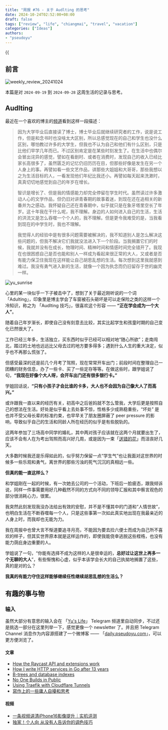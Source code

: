 ```yaml
---
title: "周报 #76 - 关于 Audlting 的思考"
date: 2024-10-24T02:52:00+08:00
draft: false
tags: ["review", "life", "chiangmai", "travel", "vacation"]
categories: ["Ideas"]
authors:
- "pseudoyu"
---
```


{{<audio src="audios/photograph.mp3" caption="《Photograph - Ed Sheeran》" >}}

## 前言

![weekly_review_20241024](https://image.pseudoyu.com/images/weekly_review_20241024.png)

本篇是对 `2024-09-19` 到 `2024-09-28` 这周生活的记录与思考。

## Audlting

最近在一个喜欢的博主的[频道](https://t.me/tianxianzi)看到这样一段描述：

> 因为大学毕业后直接读了博士，博士毕业后就继续研究者的工作，说是说工作，但是和念书时也没啥太大区别，所以总感觉现在的自己和学生也没什么区别，哪怕教过许多的大学生，但我也不认为自己和他们有什么区别，只是比他们早学几年而已。不过区别肯定是在某些时刻发生了。在生活中也偶尔会冒出诧异的感觉，譬如在看剧时、或者在消费时，发现自己的收入已经比家长高很多了，虽然匮乏的记忆仍旧历历在目，但那些好像是发生在另一个人身上的事。再譬如看一些文艺作品，讲那些大姐姐和大哥哥，那些我想以之为生活目标的人，一看发现他们年纪比我还小。再譬如每天起来洗漱时，真真切切地感觉到自己的年岁在增长。
>
> 智识是增长了、但是我的情感能力却完全停留在学生时代。虽然读过许多激动人心的文学作品，但仍旧对讲青春期的故事着迷，到现在还在追相关的新番并为之感动。我怀疑自己还在青春期中，似乎就只是在象牙塔里空长了年岁。这十年我在干什么呢，我不理解。身边的人如何进入自己的生活，生活的洪流又是怎么吞噬一个个人的，我不理解。但是更令我难受的是，当我看到现在的中学生时，我也不理解。
>
> 我觉得人的经验中是有很多问题需要被解决的，我不知道别人是怎么解决这些问题的，但我不解决它们我就没法进入下一个阶段。当我搁置它们的时候，我就并没有在成长，物理时间、精神时间和情感时间完全错开了。我现在也很困惑自己是否也能和别人一样成为看起来很正常的大人，又或者是否有能力保卫住我现在这样能让自己胡思乱想的生活。每次想到这里我就感到难过。我没有勇气进入新的生活，就像一个因为执念而仍旧留存于世的幽灵一样。

![yu_sunrise](https://image.pseudoyu.com/images/yu_sunrise.jpg)

心里的某一块似乎一下子被击中了，想到了关于最近刚听说的一个词「Adulting」，印象里是博主学会了车窗被石头砸坏是可以走保险之类的这样一个冷知识，称之为 「Audlting 技巧」，很喜欢这个形容 —— **“正在学会成为一个大人”**。

随着自己年岁渐长，即使自己没有刻意去比较，其实比起学生和孩童时期的自己变化已然很大了。

工作已经三年多，生活独立，买东西时似乎已经可以相对地“随心所欲”；走南闯北，踏过的土地也远远比父母去过的地方要多得多；遇到什么人生的重大决定，似乎也不再那么慌张了。

但感受最深的还是前几个月考了驾照，现在常常开车出门；前段时间在整理自己一团糟的财务信息，办了一些卡、买了一些定存等等。在做这些时，跟学姐说了句，**“我现在好像个大人呀，会开车出门还有很多银行卡。”**

学姐回话说，**“只有小孩子才会比谁的卡多，大人也不会因为自己像大人了而高兴。”**

或许跟我一直以来的经历有关，初高中之后爸妈就不怎么管我，大学后更是按照自己的想法在生活。好处是似乎看上去处事不惊，性格多少成熟稳重些，“坏处” 是也并不受父母长辈的标准约束，也早早关了朋友圈屏蔽了 peer pressure 的影响，导致似乎自己的生活和同龄人所在经历的似乎是有些脱轨的。

这两年参加了三场高中同学的婚礼，其中两对孩子应该就在这两个月就要出生了，应该不会有人在为考出驾照而高兴好几周，或是因为一束「[送错的花](https://www.pseudoyu.com/zh/2024/07/01/weekly_review_20240701/)」而沮丧好几天。

大多数时候我还是乐得如此的，似乎努力保留一点“学生气”也让我面对这世界的时候多一些乐观和勇气，离世界的那些污浊的死气沉沉的真相远一些。

**但真的能一直这样么？**

和学姐刚在一起的时候，有一次她去公司的一个活动，下班后一脸疲态，跟我倾诉说，同样一件事需要用好几种截然不同的方式向不同的领导汇报和其中察言观色的部分很消耗心力，很累。

我突然此刻发现我没办法给出有效的安慰，并不是不懂其中的门道和“人情世故”，也明白生活在不断吞噬每一个人，只是这些事第一次如此真实地出现在我最亲近的人身上时，而我却也无能为力。

我在周报中也曾大言不惭道要追寻月亮，不能因为要去捡六便士而成为自己所不喜欢的样子，但其实世界原本就是这样运作的，即使我能侥幸逃脱这些桎梏，也没有能力荫庇身边重要的人。

学姐说了一句，“你能有选择不成为这样的人是很幸运的，**总好过让这世上再多一个无聊的大人**”，有些惭愧和心虚，似乎本该学会长大的自己执拗地搁置了这些，真的是对的么？

**我真的有能力守住这样能够继续任性继续胡思乱想的生活么？**

## 有趣的事与物

### 输入

虽然大部分有意思的输入会在 「[Yu's Life](https://t.me/pseudoyulife)」 Telegram 频道里自动同步，不过还是挑选一部分在这里列举一下，感觉更像一个 newsletter 了。并且把 Telegram Channel 消息作为内容源搭建了一个微博客 —— 「[daily.pseudoyu.com](https://daily.pseudoyu.com/)」，可以更方便浏览了。

#### 文章

- [How the Raycast API and extensions work](https://www.raycast.com/blog/how-raycast-api-extensions-work)
- [How I write HTTP services in Go after 13 years](https://grafana.com/blog/2024/02/09/how-i-write-http-services-in-go-after-13-years/)
- [B-trees and database indexes](https://planetscale.com/blog/btrees-and-database-indexes#how-mysql-uses-b-trees)
- [No One Builds in Public](https://laike9m.com/blog/no-one-builds-in-public,160/)
- [Using Traefik with Cloudflare Tunnels](https://mattdyson.org/blog/2024/02/using-traefik-with-cloudflare-tunnels/)
- [寫作上的一些庸人自擾和思考](https://www.parkerchang.life/life/my-struggle-of-writing)

#### 视频

- [一条视频讲清iPhone16影像提升｜实机评测](https://www.bilibili.com/video/BV1ZTt7euEXP)
- [独家！个人向 从没有人告诉你的调色技巧](https://www.bilibili.com/video/BV1J5tWefEsw)
